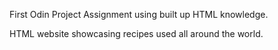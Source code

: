 First Odin Project Assignment using built up HTML knowledge.

HTML website showcasing recipes used all around the world.
